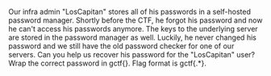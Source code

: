 Our infra admin "LosCapitan" stores all of his passwords in a self-hosted password manager. Shortly before the CTF, he forgot his password and now he can't access his passwords anymore. The keys to the underlying server are stored in the password manager as well. Luckily, he never changed his password and we still have the old password checker for one of our servers. Can you help us recover his password for the "LosCapitan" user? Wrap the correct password in gctf{}. Flag format is gctf{.*}.
